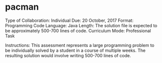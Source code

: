 # pacman

Type of Collaboration:  Individual
Due:                    20 October, 2017
Format:                 Programming Code
Language:               Java
Length:                 The solution file is expected to be approximately 500-700 lines of code.
Curriculum Mode:        Professional Task

Instructions:
This assessment represents a large programming problem to be individually solved by a student in a 
course of multiple weeks. The resulting solution would involve writing 500-700 lines of code. 
